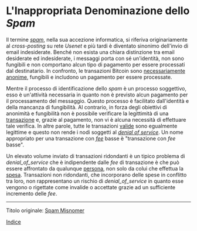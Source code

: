 # L'Inappropriata Denominazione dello _Spam_



Il termine [_spam_](https://en.wikipedia.org/wiki/History_of_email_spam), nella sua accezione informatica, si riferiva originariamente al _cross-posting_ su rete _Usenet_ e più tardi è diventato sinonimo dell'invio di email indesiderate. Benché non esista una chiara distinzione tra email desiderate ed indesiderate, i messaggi porta con sé un'identità, non sono fungibili e non comportano alcun tipo di pagamento per essere processati dal destinatario. In confronto, le transazioni Bitcoin sono [necessariamente anonime](ch016-risk-sharing-principle.md), fungibili e includono un pagamento per essere processate.

Mentre il processo di identificazione dello _spam_ è un processo soggettivo, esso è un'attività necessaria in quanto non è previsto alcun pagamento per il processamento del messaggio. Questo processo è facilitato dall'identità e della mancanza di fungibilità. Al contrario, in forza degli obiettivi di anonimità e fungibilità non è possibile verificare la legittimità di una [transazione](ch101-glossary.md#transazione) e, grazie al pagamento, non vi è alcuna necessità di effettuare tale verifica. In altre parole, tutte le transazioni [valide](ch101-glossary.md#validità) sono egualmente legittime e questo non rende i nodi soggetti al [_denial of service_](ch101-glossary.md#denial-of-service). Un nome appropriato per una transazione con [_fee_](ch101-glossary.md#commissione-di-transazione-fee) basse è "transazione con _fee_ basse".

Un elevato volume inviato di transazioni ridondanti è un tipico problema di _denial_of_service_ che è indipendente dalle _fee_ di transazione è che può essere affrontato da qualunque [persona](ch101-glossary.md#persona), non solo da colui che effettua la [spesa](ch101-glossary.md#spesa). Transazioni non ridondanti, che incorporano delle spese in conflitto tra loro, non rappresentano un rischio di _denial_of_service_ in quanto esse vengono o rigettate come invalide o accettate grazie ad un sufficiente incremento delle _fee_.

---------
Titolo originale: [Spam Misnomer](https://github.com/libbitcoin/libbitcoin-system/wiki/Spam-Misnomer)

[Indice](/README.md)

